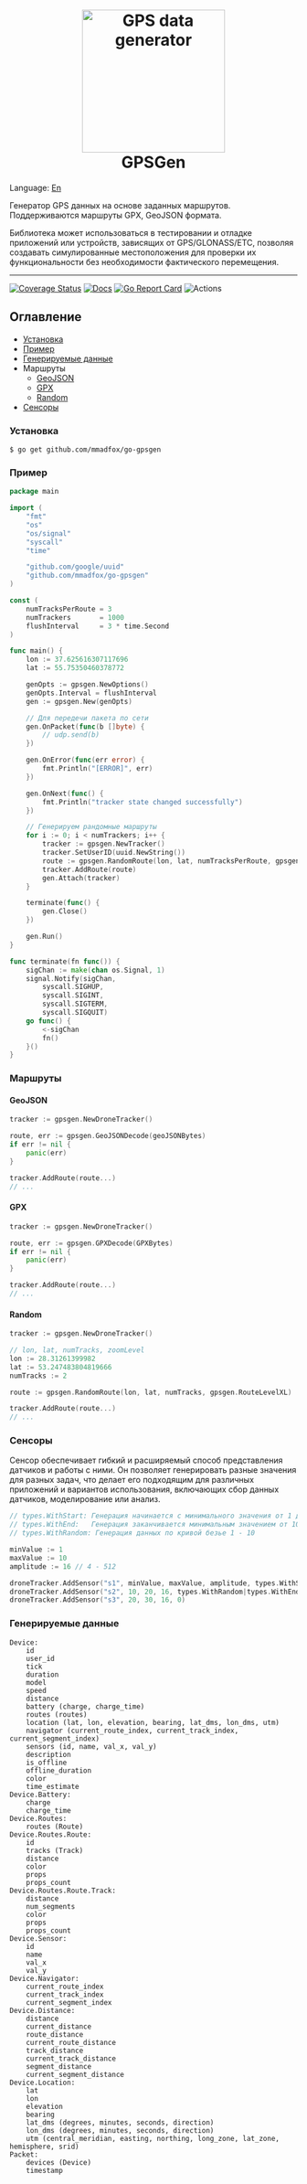 <h1 align="center">
  <img src="./.github/gpsgen-logo.png" alt="GPS data generator" height="250px">
  <br>
  GPSGen
  <br>
</h1>

Language: [En](./README.md)

Генератор GPS данных на основе заданных маршрутов.
Поддерживаются маршруты GPX, GeoJSON формата.

Библиотека может использоваться в тестировании и отладке приложений или устройств, зависящих от GPS/GLONASS/ETC, позволяя создавать симулированные местоположения для проверки их функциональности без необходимости фактического перемещения.

<hr />

[![Coverage Status](https://coveralls.io/repos/github/mmadfox/go-gpsgen/badge.svg?branch=main)](https://coveralls.io/github/mmadfox/go-gpsgen?branch=main)
[![Docs](https://img.shields.io/badge/docs-current-brightgreen.svg)](https://pkg.go.dev/github.com/mmadfox/go-gpsgen)
[![Go Report Card](https://goreportcard.com/badge/github.com/mmadfox/go-gpsgen)](https://goreportcard.com/report/github.com/mmadfox/go-gpsgen)
![Actions](https://github.com/mmadfox/go-gpsgen/actions/workflows/cover.yml/badge.svg)

## Оглавление

- [Установка](#установка)
- [Пример](#пример)
- [Генерируемые данные](#генерируемые-данные)
- Маршруты
  - [GeoJSON](#geojson)
  - [GPX](#gpx)
  - [Random](#random)
- [Сенсоры](#сенсоры)

### Установка

```shell
$ go get github.com/mmadfox/go-gpsgen
```

### Пример

```go
package main

import (
	"fmt"
	"os"
	"os/signal"
	"syscall"
	"time"

	"github.com/google/uuid"
	"github.com/mmadfox/go-gpsgen"
)

const (
	numTracksPerRoute = 3
	numTrackers       = 1000
	flushInterval     = 3 * time.Second
)

func main() {
	lon := 37.625616307117696
	lat := 55.75350460378772

	genOpts := gpsgen.NewOptions()
	genOpts.Interval = flushInterval
	gen := gpsgen.New(genOpts)

	// Для передечи пакета по сети
	gen.OnPacket(func(b []byte) {
		// udp.send(b)
	})

	gen.OnError(func(err error) {
		fmt.Println("[ERROR]", err)
	})

	gen.OnNext(func() {
		fmt.Println("tracker state changed successfully")
	})

    // Генерируем рандомные маршруты
	for i := 0; i < numTrackers; i++ {
		tracker := gpsgen.NewTracker()
		tracker.SetUserID(uuid.NewString())
		route := gpsgen.RandomRoute(lon, lat, numTracksPerRoute, gpsgen.RouteLevelM)
		tracker.AddRoute(route)
		gen.Attach(tracker)
	}

	terminate(func() {
		gen.Close()
	})

	gen.Run()
}

func terminate(fn func()) {
	sigChan := make(chan os.Signal, 1)
	signal.Notify(sigChan,
		syscall.SIGHUP,
		syscall.SIGINT,
		syscall.SIGTERM,
		syscall.SIGQUIT)
	go func() {
		<-sigChan
		fn()
	}()
}
```

### Маршруты

#### GeoJSON

```go
tracker := gpsgen.NewDroneTracker()

route, err := gpsgen.GeoJSONDecode(geoJSONBytes)
if err != nil {
	panic(err)
}

tracker.AddRoute(route...)
// ...
```

#### GPX

```go
tracker := gpsgen.NewDroneTracker()

route, err := gpsgen.GPXDecode(GPXBytes)
if err != nil {
	panic(err)
}

tracker.AddRoute(route...)
// ...
```

#### Random

```go
tracker := gpsgen.NewDroneTracker()

// lon, lat, numTracks, zoomLevel
lon := 28.31261399982
lat := 53.247483804819666
numTracks := 2

route := gpsgen.RandomRoute(lon, lat, numTracks, gpsgen.RouteLevelXL)

tracker.AddRoute(route...)
// ...
```

### Сенсоры

Сенсор обеспечивает гибкий и расширяемый способ представления датчиков и работы с ними.
Он позволяет генерировать разные значения для разных задач, что делает его подходящим
для различных приложений и вариантов использования, включающих сбор данных датчиков, моделирование или анализ.

```go
// types.WithStart: Генерация начинается с минимального значения от 1 до 10
// types.WithEnd:   Генерация заканчивается минимальным значением от 10 до 1
// types.WithRandom: Генерация данных по кривой безье 1 - 10

minValue := 1
maxValue := 10
amplitude := 16 // 4 - 512

droneTracker.AddSensor("s1", minValue, maxValue, amplitude, types.WithStart|types.WithRandom|types.WithEnd)
droneTracker.AddSensor("s2", 10, 20, 16, types.WithRandom|types.WithEnd)
droneTracker.AddSensor("s3", 20, 30, 16, 0)
```

### Генерируемые данные

```text
Device:
    id
    user_id
    tick
    duration
    model
    speed
    distance
    battery (charge, charge_time)
    routes (routes)
    location (lat, lon, elevation, bearing, lat_dms, lon_dms, utm)
    navigator (current_route_index, current_track_index, current_segment_index)
    sensors (id, name, val_x, val_y)
    description
    is_offline
    offline_duration
    color
    time_estimate
Device.Battery:
    charge
    charge_time
Device.Routes:
    routes (Route)
Device.Routes.Route:
    id
    tracks (Track)
    distance
    color
    props
    props_count
Device.Routes.Route.Track:
    distance
    num_segments
    color
    props
    props_count
Device.Sensor:
    id
    name
    val_x
    val_y
Device.Navigator:
    current_route_index
    current_track_index
    current_segment_index
Device.Distance:
    distance
    current_distance
    route_distance
    current_route_distance
    track_distance
    current_track_distance
    segment_distance
    current_segment_distance
Device.Location:
    lat
    lon
    elevation
    bearing
    lat_dms (degrees, minutes, seconds, direction)
    lon_dms (degrees, minutes, seconds, direction)
    utm (central_meridian, easting, northing, long_zone, lat_zone, hemisphere, srid)
Packet:
    devices (Device)
    timestamp
```
